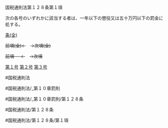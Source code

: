 
国税通則法第１２８条第１項

次の各号のいずれかに該当する者は、一年以下の懲役又は五十万円以下の罰金に処する。

[条(全)](国税通則法＿＿＿＿＿第１２８条_.md)

~~前項(全)←~~　~~→次項(全)~~

~~前項 　 ←~~　~~→次項~~

[第１号](国税通則法＿＿＿＿＿第１２８条第１項第１号.md)  [第２号](国税通則法＿＿＿＿＿第１２８条第１項第２号.md)  [第３号](国税通則法＿＿＿＿＿第１２８条第１項第３号.md)  

#国税通則法

#国税通則法/_第１０章罰則

#国税通則法/_第１０章罰則/第１２８条

#国税通則法/第１２８条

#国税通則法/第１２８条/第１項

